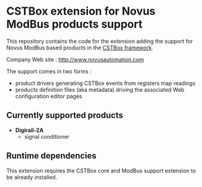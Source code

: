 # CSTBox extension for Novus ModBus products support

This repository contains the code for the extension adding the support
for Novus ModBus based products in the [CSTBox framework](http://cstbox.cstb.fr).
 
Company Web site : http://www.novusautomation.com

The support comes in two forms :

  * product drivers generating CSTBox events from registers map readings
  * products definition files (aka metadata) driving the associated Web configuration editor
    pages

## Currently supported products

  * **Digirail-2A**
    - signal conditioner

## Runtime dependencies

This extension requires the CSTBox core and ModBus support extension to be already installed.
